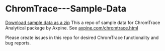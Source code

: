 # ChromTrace---Sample-Data

<a href="https://github.com/chromtrace/ChromTrace---Sample-Data/archive/refs/heads/main.zip" download>Download sample data as a zip</a>
This a repo of sample data for ChromTrace Analytical package by Axpine. See [axpine.com/chromtrace.html](https://axpine.com/chromtrace.html)

Please create issues in this repo for desired ChromTrace functionality and bug reports.
